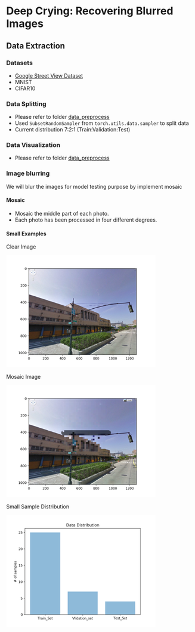 # Deep Crying: Recovering Blurred Images

## Data Extraction

### Datasets
- [Google Street View Dataset](https://www.crcv.ucf.edu/projects/GMCP_Geolocalization/#Dataset)
- MNIST
- CIFAR10

### Data Splitting

- Please refer to folder [data_preprocess](preprocessing)
- Used `SubsetRandomSampler` from `torch.utils.data.sampler` to split data
- Current distribution 7:2:1 (Train:Validation:Test)

### Data Visualization

- Please refer to folder [data_preprocess](preprocessing)


### Image blurring
 We will blur the images for model testing purpose by implement mosaic
 
#### Mosaic
- Mosaic the middle part of each photo.
- Each photo has been processed in four different degrees.

#### Small Examples

Clear Image

<img src="imgs/clear_demo1.png " alt="clear_demo" width="400"/>

Mosaic Image

<img src="imgs/mosaic_demo1.png " alt="clear_demo" width="400"/>

Small Sample Distribution

<img src="imgs/data_distribution_demo.png " alt="mosaic_demo" width="400"/>


